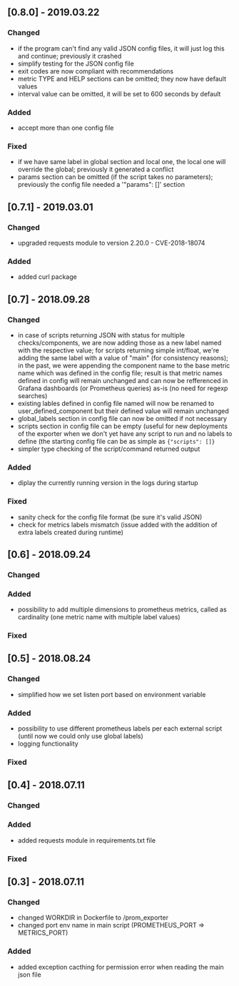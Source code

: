 ## [0.8.0] - 2019.03.22
### Changed
- if the program can't find any valid JSON config files, it will just log this and continue; previously it crashed
- simplify testing for the JSON config file
- exit codes are now compliant with recommendations
- metric TYPE and HELP sections can be omitted; they now have default values
- interval value can be omitted, it will be set to 600 seconds by default

### Added
- accept more than one config file

### Fixed
- if we have same label in global section and local one, the local one will override the global; previously it generated a conflict
- params section can be omitted (if the script takes no parameters); previously the config file needed a '"params": []' section

## [0.7.1] - 2019.03.01
### Changed
- upgraded requests module to version 2.20.0 - CVE-2018-18074

### Added
- added curl package

## [0.7] - 2018.09.28
### Changed
- in case of scripts returning JSON with status for multiple checks/components, we are now adding those as a new label
named <component> with the respective value; for scripts returning simple int/float, we're adding the same label
with a value of "main" (for consistency reasons); in the past, we were appending the component name to the base metric
name which was defined in the config file; result is that metric names defined in config will remain unchanged and can
now be refferenced in Grafana dashboards (or Prometheus queries) as-is (no need for regexp searches)
- existing lables defined in config file named <component> will now be renamed to user_defined_component but their defined
value will remain unchanged
- global_labels section in config file can now be omitted if not necessary
- scripts section in config file can be empty (useful for new deployments of the exporter when we don't yet have any
script to run and no labels to define (the starting config file can be as simple as ```{"scripts": []}```
- simpler type checking of the script/command returned output

### Added
- diplay the currently running version in the logs during startup

### Fixed
- sanity check for the config file format (be sure it's valid JSON)
- check for metrics labels mismatch (issue added with the addition of extra labels created during runtime)

## [0.6] - 2018.09.24
### Changed

### Added
- possibility to add multiple dimensions to prometheus metrics, called as cardinality (one metric name with multiple label values)

### Fixed

## [0.5] - 2018.08.24
### Changed
- simplified how we set listen port based on environment variable

### Added
- possibility to use different prometheus labels per each external script (until now we could only use global labels)
- logging functionality

### Fixed

## [0.4] - 2018.07.11
### Changed

### Added
- added requests module in requirements.txt file

### Fixed

## [0.3] - 2018.07.11
### Changed
- changed WORKDIR in Dockerfile to /prom_exporter
- changed port env name in main script (PROMETHEUS_PORT => METRICS_PORT)

### Added
- added exception cacthing for permission error when reading the main json file

